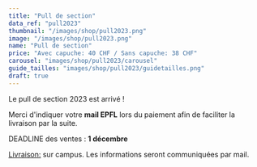 ```yaml
---
title: "Pull de section"
data_ref: "pull2023"
thumbnail: "/images/shop/pull2023.png"
image: "/images/shop/pull2023.png"
name: "Pull de section"
price: "Avec capuche: 40 CHF / Sans capuche: 38 CHF"
carousel: "images/shop/pull2023/carousel"
guide_tailles: "images/shop/pull2023/guidetailles.png"
draft: true
---
```


Le pull de section 2023 est arrivé !

Merci d'indiquer votre **mail EPFL** lors du paiement afin de faciliter la livraison par la suite.
	
DEADLINE des ventes : **1 décembre**

<u>Livraison:</u> sur campus. Les informations seront communiquées par mail.

